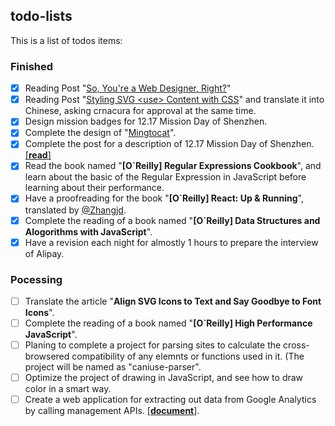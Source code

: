 ## todo-lists

This is a list of todos items:

### Finished

- [x] Reading Post "[So, You're a Web Designer, Right?](https://aleen42.gitbooks.io/personalwiki/content/post/so_a_web_designer/so_a_web_designer.html)"
- [x] Reading Post "[Styling SVG &lt;use&gt; Content with CSS](https://aleen42.gitbooks.io/personalwiki/content/post/style_svg_use/style_svg_use.html#summing-up)" and translate it into Chinese, asking crnacura for approval at the same time.
- [x] Design mission badges for 12.17 Mission Day of Shenzhen.
- [x] Complete the design of "[Mingtocat](https://github.com/aleen42/mingtocat)".
- [x] Complete the post for a description of 12.17 Mission Day of Shenzhen. [[**read**]](https://aleen42.gitbooks.io/personalwiki/content/post/1217_mission_of_shenzhen/1217_mission_of_shenzhen.html#description)
- [x] Read the book named "**[O`Reilly] Regular Expressions Cookbook**", and learn about the basic of the Regular Expression in JavaScript before learning about their performance.
- [x] Have a proofreading for the book "**[O`Reilly] React: Up & Running**", translated by [@Zhangjd](https://github.com/Zhangjd).
- [x] Complete the reading of a book named "**[O`Reilly] Data Structures and Alogorithms with JavaScript**".
- [x] Have a revision each night for almostly 1 hours to prepare the interview of Alipay.

### Pocessing

- [ ] Translate the article "**Align SVG Icons to Text and Say Goodbye to Font Icons**".
- [ ] Complete the reading of a book named "**[O`Reilly] High Performance JavaScript**".
- [ ] Planing to complete a project for parsing sites to calculate the cross-browsered compatibility of any elemnts or functions used in it. (The project will be named as "caniuse-parser".
- [ ] Optimize the project of drawing in JavaScript, and see how to draw color in a smart way.
- [ ] Create a web application for extracting out data from Google Analytics by calling management APIs. [[**document**](https://developers.google.com/analytics/devguides/config/mgmt/v3/quickstart/web-js?hl=zh-cn)].
